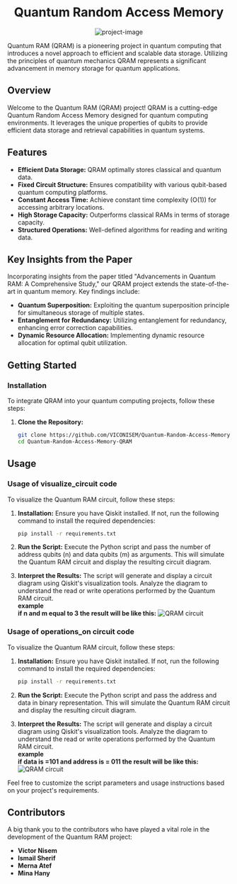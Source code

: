 <h1 align="center" id="title">Quantum Random Access Memory</h1>

<p align="center"><img src="https://socialify.git.ci/VICONISEM/Quantum-Random-Access-Memory-QRAM/image?description=1&amp;descriptionEditable=Quantum%20RAM%20(QRAM)%20is%20a%20pioneering%20project%20in%20quantum%20computing%20that%20introduces%20a%20novel%20approach%20to%20efficient%20and%20scalable%20data%20storage&amp;forks=1&amp;issues=1&amp;language=1&amp;name=1&amp;owner=1&amp;pulls=1&amp;stargazers=1&amp;theme=Light" alt="project-image"></p>

<p id="description">Quantum RAM (QRAM) is a pioneering project in  quantum computing that introduces a novel approach to efficient and scalable data storage. Utilizing the principles of quantum mechanics QRAM represents a significant advancement in memory storage for quantum applications.</p>

## Overview

Welcome to the Quantum RAM (QRAM) project! QRAM is a cutting-edge Quantum Random Access Memory designed for quantum computing environments. It leverages the unique properties of qubits to provide efficient data storage and retrieval capabilities in quantum systems.

## Features

- **Efficient Data Storage:** QRAM optimally stores classical and quantum data.
- **Fixed Circuit Structure:** Ensures compatibility with various qubit-based quantum computing platforms.
- **Constant Access Time:** Achieve constant time complexity (O(1)) for accessing arbitrary locations.
- **High Storage Capacity:** Outperforms classical RAMs in terms of storage capacity.
- **Structured Operations:** Well-defined algorithms for reading and writing data.

## Key Insights from the Paper

Incorporating insights from the paper titled "Advancements in Quantum RAM: A Comprehensive Study," our QRAM project extends the state-of-the-art in quantum memory. Key findings include:

- **Quantum Superposition:** Exploiting the quantum superposition principle for simultaneous storage of multiple states.
- **Entanglement for Redundancy:** Utilizing entanglement for redundancy, enhancing error correction capabilities.
- **Dynamic Resource Allocation:** Implementing dynamic resource allocation for optimal qubit utilization.

## Getting Started

### Installation

To integrate QRAM into your quantum computing projects, follow these steps:

1. **Clone the Repository:**
   ```bash
   git clone https://github.com/VICONISEM/Quantum-Random-Access-Memory-QRAM
   cd Quantum-Random-Access-Memory-QRAM
## Usage
### Usage of visualize_circuit code

To visualize the Quantum RAM circuit, follow these steps:

1. **Installation:** Ensure you have Qiskit installed. If not, run the following command to install the required dependencies:

    ```bash
   pip install -r requirements.txt
    ```

2. **Run the Script:** Execute the Python script and pass the number of address qubits (n) and data qubits (m) as arguments. This will simulate the Quantum RAM circuit and display the resulting circuit diagram.
   

    

   

3. **Interpret the Results:** The script will generate and display a circuit diagram using Qiskit's visualization tools. Analyze the diagram to understand the read or write operations performed by the Quantum RAM circuit.<br>
   **example <br>
   if n and m  equal to 3 the result will be like this:**
   ![QRAM circuit](out-put/output.png)
   
### Usage of operations_on circuit code

To visualize the Quantum RAM circuit, follow these steps:

1. **Installation:** Ensure you have Qiskit installed. If not, run the following command to install the required dependencies:

    ```bash
   pip install -r requirements.txt
    ```

2. **Run the Script:** Execute the Python script and pass the address and data in binary representation. This will simulate the Quantum RAM circuit and display the resulting circuit diagram.
   

    

   

3. **Interpret the Results:** The script will generate and display a circuit diagram using Qiskit's visualization tools. Analyze the diagram to understand the read or write operations performed by the Quantum RAM circuit.<br>
   **example <br>
   if data is =101 and address is = 011 the result will be like this:**
   ![QRAM circuit](out-put/output_operation.png)
   

Feel free to customize the script parameters and usage instructions based on your project's requirements.





   
## Contributors
 A big thank you to the contributors who have played a vital role in the development of the Quantum RAM project:
- __Victor Nisem__
- __Ismail Sherif__
- __Merna Atef__
- __Mina Hany__





















